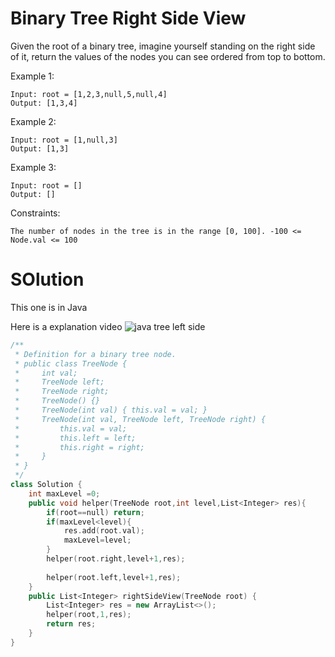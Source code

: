 # Binary Tree Right Side View

Given the root of a binary tree, imagine yourself standing on the right side of it, return the values of the nodes you can see ordered from top to bottom.

Example 1:

    Input: root = [1,2,3,null,5,null,4]
    Output: [1,3,4]

Example 2:

    Input: root = [1,null,3]
    Output: [1,3]

Example 3:

    Input: root = []
    Output: []
 

Constraints:

    The number of nodes in the tree is in the range [0, 100]. -100 <= Node.val <= 100

# SOlution

This one is in Java 

Here is a explanation video ![java tree left side](https://youtu.be/thkuu_FWFD8)
```cpp
/**
 * Definition for a binary tree node.
 * public class TreeNode {
 *     int val;
 *     TreeNode left;
 *     TreeNode right;
 *     TreeNode() {}
 *     TreeNode(int val) { this.val = val; }
 *     TreeNode(int val, TreeNode left, TreeNode right) {
 *         this.val = val;
 *         this.left = left;
 *         this.right = right;
 *     }
 * }
 */
class Solution {
    int maxLevel =0;
    public void helper(TreeNode root,int level,List<Integer> res){
        if(root==null) return;
        if(maxLevel<level){
            res.add(root.val);
            maxLevel=level;
        }
        helper(root.right,level+1,res);
        
        helper(root.left,level+1,res);
    }
    public List<Integer> rightSideView(TreeNode root) {
        List<Integer> res = new ArrayList<>();
        helper(root,1,res);
        return res;
    }
}
```